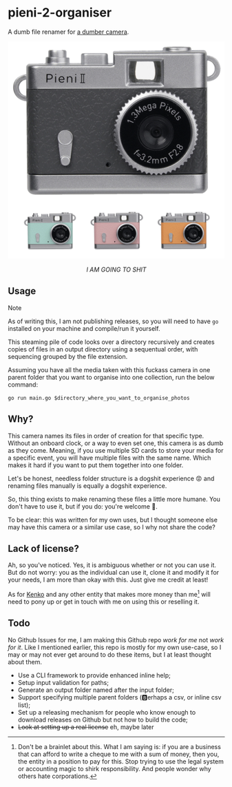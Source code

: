 # pieni-2-organiser

A dumb file renamer for [a dumber camera](https://kenkoglobal.com/product/toy_camera_pieni_ii/).

![Product Image](./docs/product_image.png)

<div align="center"><em>I AM GOING TO SHIT</em></div>

## Usage

> [!NOTE]
> As of writing this, I am not publishing releases, so you will need to have `go` installed on your machine and compile/run it yourself.

This steaming pile of code looks over a directory recursively and creates copies of files in an output directory using a sequentual order, with sequencing grouped by the file extension.

Assuming you have all the media taken with this fuckass camera in one parent folder that you want to organise into one collection, run the below command:

```shell
go run main.go $directory_where_you_want_to_organise_photos
```

## Why?

This camera names its files in order of creation for that specific type. Without an onboard clock, or a way to even set one, this camera is as dumb as they come. Meaning, if you use multiple SD cards to store your media for a specific event, you will have multiple files with the same name. Which makes it hard if you want to put them together into one folder.

Let's be honest, needless folder structure is a dogshit experience 😡 and renaming files manually is equally a dogshit experience.

So, this thing exists to make renaming these files a little more humane. You don't have to use it, but if you do: you're welcome 😤.

To be clear: this was written for my own uses, but I thought someone else may have this camera or a similar use case, so I why not share the code?

## Lack of license?

Ah, so you've noticed. Yes, it is ambiguous whether or not you can use it. But do not worry: you as the individual can use it, clone it and modify it for your needs, I am more than okay with this. Just give me credit at least!

As for [Kenko](https://kenkoglobal.com/) and any other entity that makes more money than me[^1] will need to pony up or get in touch with me on using this or reselling it.

## Todo

No Github Issues for me, I am making this Github repo _work for me_ not _work for it_. Like I mentioned earlier, this repo is mostly for my own use-case, so I may or may not ever get around to do these items, but I at least thought about them.

- Use a CLI framework to provide enhanced inline help;
- Setup input validation for paths;
- Generate an output folder named after the input folder;
- Support specifying multiple parent folders (🅱️erhaps a csv, or inline csv list);
- Set up a releasing mechanism for people who know enough to download releases on Github but not how to build the code;
- ~~Look at setting up a real license~~ eh, maybe later

[^1]: Don't be a brainlet about this. What I am saying is: if you are a business that can afford to write a cheque to me with a sum of money, then you, the entity in a position to pay for this. Stop trying to use the legal system or accounting magic to shirk responsibility. And people wonder why others hate corporations.
